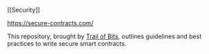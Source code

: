 [[Security]]

https://secure-contracts.com/

This repository, brought by [Trail of Bits](https://www.trailofbits.com/), outlines guidelines and best practices to write secure smart contracts.
